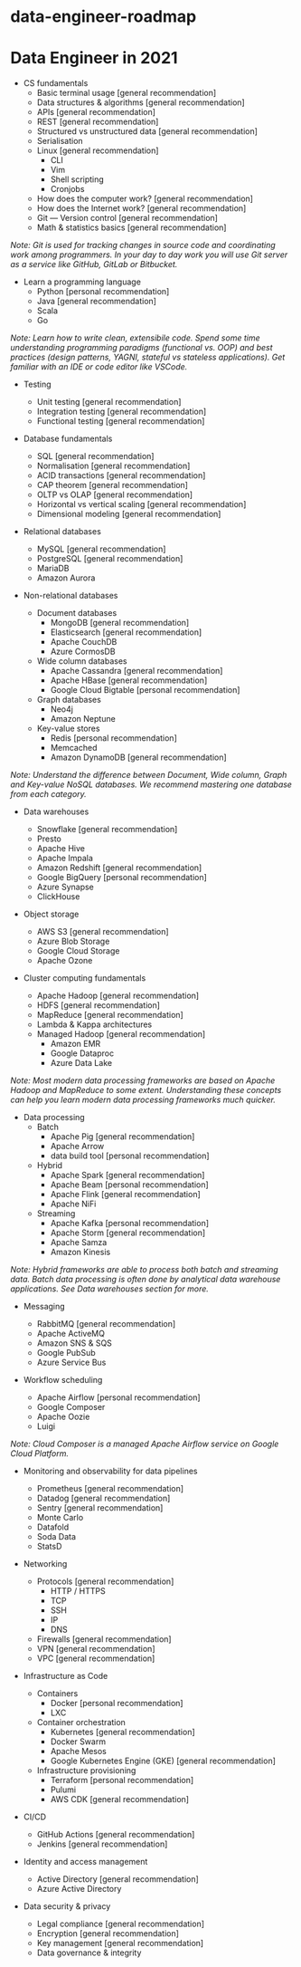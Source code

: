 # data-engineer-roadmap

# Data Engineer in 2021

* CS fundamentals
	* Basic terminal usage [general recommendation]
	* Data structures & algorithms [general recommendation]
	* APIs [general recommendation]
	* REST [general recommendation]
	* Structured vs unstructured data [general recommendation]
	* Serialisation
	* Linux [general recommendation]
		* CLI
		* Vim
		* Shell scripting
		* Cronjobs
	* How does the computer work? [general recommendation]
	* How does the Internet work? [general recommendation]
	* Git — Version control [general recommendation]
	* Math & statistics basics [general recommendation]

*Note: Git is used for tracking changes in source code and coordinating work among programmers. In your day to day work you will use Git server as a service like GitHub, GitLab or Bitbucket.*

* Learn a programming language
	* Python [personal recommendation]
	* Java [general recommendation]
	* Scala
	* Go

*Note: Learn how to write clean, extensibile code. Spend some time understanding programming paradigms (functional vs. OOP) and best practices (design patterns, YAGNI, stateful vs stateless applications). Get familiar with an IDE or code editor like VSCode.*

* Testing
	* Unit testing [general recommendation]
	* Integration testing [general recommendation]
	* Functional testing [general recommendation]

* Database fundamentals
	* SQL [general recommendation]
	* Normalisation [general recommendation]
	* ACID transactions [general recommendation]
	* CAP theorem [general recommendation]
	* OLTP vs OLAP [general recommendation]
	* Horizontal vs vertical scaling [general recommendation]
	* Dimensional modeling [general recommendation]

* Relational databases
	* MySQL [general recommendation]
	* PostgreSQL [general recommendation]
	* MariaDB
	* Amazon Aurora

* Non-relational databases
	* Document databases
		* MongoDB [general recommendation]
		* Elasticsearch [general recommendation]
		* Apache CouchDB
		* Azure CormosDB
	* Wide column databases
		* Apache Cassandra [general recommendation]
		* Apache HBase [general recommendation]
		* Google Cloud Bigtable [personal recommendation]
	* Graph databases
		* Neo4j
		* Amazon Neptune
	* Key-value stores
		* Redis [personal recommendation]
		* Memcached
		* Amazon DynamoDB [general recommendation]

*Note: Understand the difference between Document, Wide column, Graph and Key-value NoSQL databases. We recommend mastering one database from each category.*

* Data warehouses
	* Snowflake [general recommendation]
	* Presto
	* Apache Hive
	* Apache Impala
	* Amazon Redshift [general recommendation]
	* Google BigQuery [personal recommendation]
	* Azure Synapse
	* ClickHouse

* Object storage
	* AWS S3 [general recommendation]
	* Azure Blob Storage
	* Google Cloud Storage
	* Apache Ozone

* Cluster computing fundamentals
	* Apache Hadoop [general recommendation]
	* HDFS [general recommendation]
	* MapReduce [general recommendation]
	* Lambda & Kappa architectures
	* Managed Hadoop [general recommendation]
		* Amazon EMR
		* Google Dataproc
		* Azure Data Lake

*Note: Most modern data processing frameworks are based on Apache Hadoop and MapReduce to some extent. Understanding these concepts can help you learn modern data processing frameworks much quicker.*

* Data processing
	* Batch
		* Apache Pig [general recommendation]
		* Apache Arrow
		* data build tool [personal recommendation]
	* Hybrid
		* Apache Spark [general recommendation]
		* Apache Beam [personal recommendation]
		* Apache Flink [general recommendation]
		* Apache NiFi
	* Streaming
		* Apache Kafka [personal recommendation]
		* Apache Storm [general recommendation]
		* Apache Samza
		* Amazon Kinesis

*Note: Hybrid frameworks are able to process both batch and streaming data. Batch data processing is often done by analytical data warehouse applications. See Data warehouses section for more.*

* Messaging
	* RabbitMQ [general recommendation]
	* Apache ActiveMQ
	* Amazon SNS & SQS
	* Google PubSub
	* Azure Service Bus

* Workflow scheduling
	* Apache Airflow [personal recommendation]
	* Google Composer
	* Apache Oozie
	* Luigi

*Note: Cloud Composer is a managed Apache Airflow service on Google Cloud Platform.*

* Monitoring and observability for data pipelines
	* Prometheus [general recommendation]
	* Datadog [general recommendation]
	* Sentry [general recommendation]
	* Monte Carlo
	* Datafold
	* Soda Data
	* StatsD

* Networking
	* Protocols [general recommendation]
		* HTTP / HTTPS
		* TCP
		* SSH
		* IP
		* DNS
	* Firewalls [general recommendation]
	* VPN [general recommendation]
	* VPC [general recommendation]

* Infrastructure as Code
	* Containers
		* Docker [personal recommendation]
		* LXC
	* Container orchestration
		* Kubernetes [general recommendation]
		* Docker Swarm
		* Apache Mesos
		* Google Kubernetes Engine (GKE) [general recommendation]
	* Infrastructure provisioning
		* Terraform [personal recommendation]
		* Pulumi
		* AWS CDK [general recommendation]

* CI/CD
	* GitHub Actions [general recommendation]
	* Jenkins [general recommendation]

* Identity and access management
	* Active Directory [general recommendation]
	* Azure Active Directory

* Data security & privacy
	* Legal compliance [general recommendation]
	* Encryption [general recommendation]
	* Key management [general recommendation]
	* Data governance & integrity

